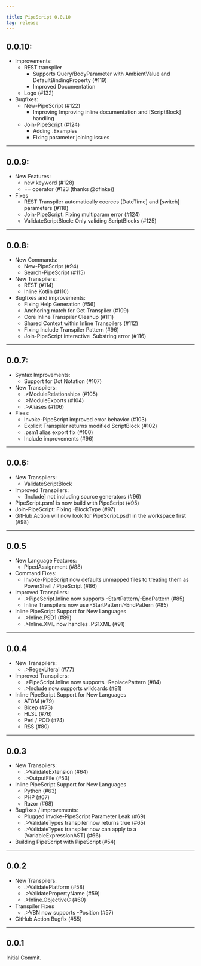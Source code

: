 ```yaml
---

title: PipeScript 0.0.10
tag: release
---
```

## 0.0.10:
* Improvements:
  * REST transpiler
    * Supports Query/BodyParameter with AmbientValue and DefaultBindingProperty (#119)
    * Improved Documentation
  * Logo (#132)
* Bugfixes:
  * New-PipeScript (#122)
    * Improving Improving inline documentation and [ScriptBlock] handling
  * Join-PipeScript (#124)
    * Adding .Examples
    * Fixing parameter joining issues
---

## 0.0.9:
* New Features:
  * new keyword (#128)
  * == operator (#123 (thanks @dfinke))
* Fixes
  * REST Transpiler automatically coerces [DateTime] and [switch] parameters (#118)
  * Join-PipeScript:  Fixing multiparam error (#124)
  * ValidateScriptBlock:  Only validing ScriptBlocks (#125)
---
## 0.0.8:
* New Commands:
  * New-PipeScript (#94)
  * Search-PipeScript (#115)
* New Transpilers:
  * REST (#114)
  * Inline.Kotlin (#110)
* Bugfixes and improvements:
  * Fixing Help Generation (#56)
  * Anchoring match for Get-Transpiler (#109)
  * Core Inline Transpiler Cleanup (#111)
  * Shared Context within Inline Transpilers (#112)
  * Fixing Include Transpiler Pattern (#96)
  * Join-PipeScript interactive .Substring error (#116)
---

## 0.0.7:
* Syntax Improvements:
  * Support for Dot Notation (#107)
* New Transpilers:
  * .>ModuleRelationships (#105)
  * .>ModuleExports (#104)
  * .>Aliases (#106)
* Fixes:
  * Invoke-PipeScript improved error behavior (#103)
  * Explicit Transpiler returns modified ScriptBlock (#102)
  * .psm1 alias export fix (#100)
  * Include improvements (#96)
---

## 0.0.6:
* New Transpilers:
  * ValidateScriptBlock
* Improved Transpilers:
  * [Include] not including source generators (#96)
* PipeScript.psm1 is now build with PipeScript (#95)
* Join-PipeScript:  Fixing -BlockType (#97)
* GitHub Action will now look for PipeScript.psd1 in the workspace first (#98)
---

## 0.0.5
* New Language Features:
  * PipedAssignment (#88)
* Command Fixes:
  * Invoke-PipeScript now defaults unmapped files to treating them as PowerShell / PipeScript (#86)
* Improved Transpilers:
  * .>PipeScript.Inline now supports -StartPattern/-EndPattern (#85)
  * Inline Transpilers now use -StartPattern/-EndPattern (#85)
* Inline PipeScript Support for New Languages
  * .>Inline.PSD1 (#89)
  * .>Inline.XML now handles .PS1XML (#91)
---

## 0.0.4
* New Transpilers:
  * .>RegexLiteral (#77)
* Improved Transpilers:
  * .>PipeScript.Inline now supports -ReplacePattern (#84)
  * .>Include now supports wildcards (#81)
* Inline PipeScript Support for New Languages
  * ATOM (#79)
  * Bicep (#73)
  * HLSL (#76)
  * Perl / POD (#74)
  * RSS (#80)

---
## 0.0.3
* New Transpilers:
  * .>ValidateExtension (#64)
  * .>OutputFile (#53)
* Inline PipeScript Support for New Languages
  * Python (#63)
  * PHP (#67)
  * Razor (#68)
* Bugfixes / improvements:
  * Plugged Invoke-PipeScript Parameter Leak (#69)
  * .>ValidateTypes transpiler now returns true (#65)
  * .>ValidateTypes transpiler now can apply to a [VariableExpressionAST] (#66)
* Building PipeScript with PipeScript (#54)
---

## 0.0.2
* New Transpilers:
  * .>ValidatePlatform (#58)
  * .>ValidatePropertyName (#59)
  * .>Inline.ObjectiveC (#60)
* Transpiler Fixes
  * .>VBN now supports -Position (#57)
* GitHub Action Bugfix (#55)
---
## 0.0.1
Initial Commit.
